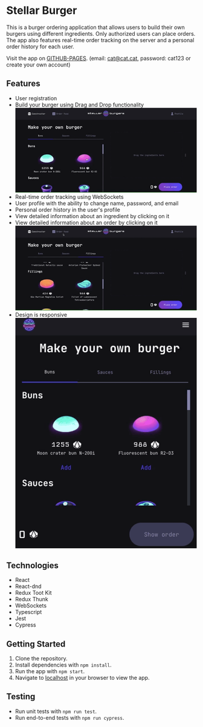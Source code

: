 # Stellar Burger 

This is a burger ordering application that allows users to build their own burgers using different ingredients. Only authorized users can place orders. The app also features real-time order tracking on the server and a personal order history for each user.

Visit the app on [GITHUB-PAGES](https://palinakarabovich.github.io/react-burger/). (email: cat@cat.cat, password: cat123 or create your own account)

## Features
- User registration
- Build your burger using Drag and Drop functionality
  ![](burger-order.gif)
- Real-time order tracking using WebSockets
- User profile with the ability to change name, password, and email
- Personal order history in the user's profile
- View detailed information about an ingredient by clicking on it
- View detailed information about an order by clicking on it
  ![](profile-orders-feed.gif)
- Design is responsive
  ![](mobile.gif)

## Technologies
- React
- React-dnd
- Redux Toot Kit
- Redux Thunk
- WebSockets
- Typescript
- Jest
- Cypress

## Getting Started

1. Clone the repository.
2. Install dependencies with `npm install`.
3. Run the app with `npm start`.
4. Navigate to [localhost](http://localhost:3000/react-burger) in your browser to view the app.

## Testing
- Run unit tests with `npm run test`.
- Run end-to-end tests with `npm run cypress`.
